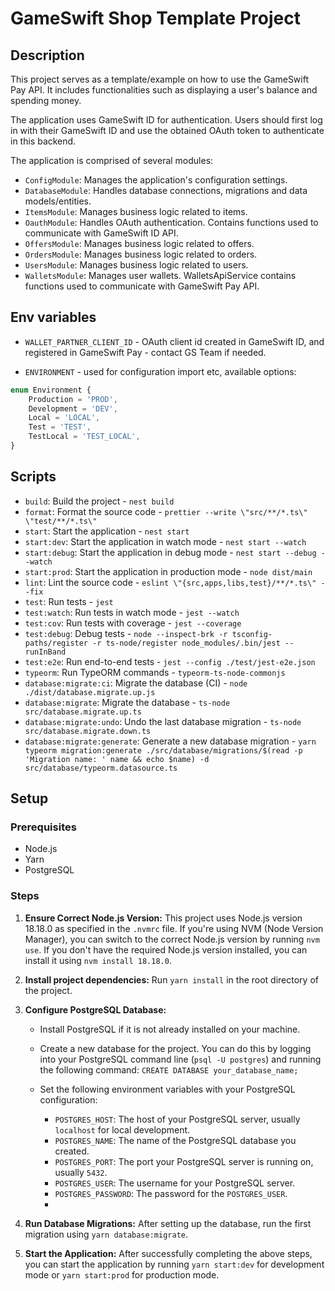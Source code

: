 # GameSwift Shop Template Project

## Description

This project serves as a template/example on how to use the GameSwift Pay API. It includes functionalities such as displaying a user's balance and spending money. 

The application uses GameSwift ID for authentication. Users should first log in with their GameSwift ID and use the obtained OAuth token to authenticate in this backend.

The application is comprised of several modules:

- `ConfigModule`: Manages the application's configuration settings.
- `DatabaseModule`: Handles database connections, migrations and data models/entities.
- `ItemsModule`: Manages business logic related to items.
- `OauthModule`: Handles OAuth authentication. Contains functions used to communicate with GameSwift ID API.
- `OffersModule`: Manages business logic related to offers.
- `OrdersModule`: Manages business logic related to orders.
- `UsersModule`: Manages business logic related to users.
- `WalletsModule`: Manages user wallets. WalletsApiService contains functions used to communicate with GameSwift Pay API.

## Env variables

- `WALLET_PARTNER_CLIENT_ID` - OAuth client id created in GameSwift ID, and registered in GameSwift Pay - contact GS Team if needed.

- `ENVIRONMENT` - used for configuration import etc, available options:
```typescript
enum Environment {
    Production = 'PROD',
    Development = 'DEV',
    Local = 'LOCAL',
    Test = 'TEST',
    TestLocal = 'TEST_LOCAL',
}
```

## Scripts

- `build`: Build the project - `nest build`
- `format`: Format the source code - `prettier --write \"src/**/*.ts\" \"test/**/*.ts\"`
- `start`: Start the application - `nest start`
- `start:dev`: Start the application in watch mode - `nest start --watch`
- `start:debug`: Start the application in debug mode - `nest start --debug --watch`
- `start:prod`: Start the application in production mode - `node dist/main`
- `lint`: Lint the source code - `eslint \"{src,apps,libs,test}/**/*.ts\" --fix`
- `test`: Run tests - `jest`
- `test:watch`: Run tests in watch mode - `jest --watch`
- `test:cov`: Run tests with coverage - `jest --coverage`
- `test:debug`: Debug tests - `node --inspect-brk -r tsconfig-paths/register -r ts-node/register node_modules/.bin/jest --runInBand`
- `test:e2e`: Run end-to-end tests - `jest --config ./test/jest-e2e.json`
- `typeorm`: Run TypeORM commands - `typeorm-ts-node-commonjs`
- `database:migrate:ci`: Migrate the database (CI) - `node ./dist/database.migrate.up.js`
- `database:migrate`: Migrate the database - `ts-node src/database.migrate.up.ts`
- `database:migrate:undo`: Undo the last database migration - `ts-node src/database.migrate.down.ts`
- `database:migrate:generate`: Generate a new database migration - `yarn typeorm migration:generate ./src/database/migrations/$(read -p 'Migration name: ' name && echo $name) -d src/database/typeorm.datasource.ts`

## Setup

### Prerequisites

- Node.js
- Yarn
- PostgreSQL
  
### Steps

1. **Ensure Correct Node.js Version:** This project uses Node.js version 18.18.0 as specified in the `.nvmrc` file. If you're using NVM (Node Version Manager), you can switch to the correct Node.js version by running `nvm use`. If you don't have the required Node.js version installed, you can install it using `nvm install 18.18.0`.

2. **Install project dependencies:** Run `yarn install` in the root directory of the project.

3. **Configure PostgreSQL Database:** 

    - Install PostgreSQL if it is not already installed on your machine.
    
    - Create a new database for the project. You can do this by logging into your PostgreSQL command line (`psql -U postgres`) and running the following command: `CREATE DATABASE your_database_name;`
    
    - Set the following environment variables with your PostgreSQL configuration:
    
        - `POSTGRES_HOST`: The host of your PostgreSQL server, usually `localhost` for local development.
        - `POSTGRES_NAME`: The name of the PostgreSQL database you created.
        - `POSTGRES_PORT`: The port your PostgreSQL server is running on, usually `5432`.
        - `POSTGRES_USER`: The username for your PostgreSQL server.
        - `POSTGRES_PASSWORD`: The password for the `POSTGRES_USER`.
        - 
4. **Run Database Migrations:** After setting up the database, run the first migration using `yarn database:migrate`.

5. **Start the Application:** After successfully completing the above steps, you can start the application by running `yarn start:dev` for development mode or `yarn start:prod` for production mode.